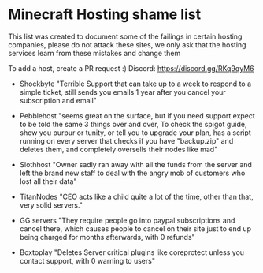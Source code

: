 # Minecraft Hosting shame list
This list was created to document some of the failings in certain hosting companies,
please do not attack these sites, we only ask that the hosting services learn from these mistakes and change them

To add a host, create a PR request :)
Discord: https://discord.gg/RKq9qyM6

* Shockbyte "Terrible Support that can take up to a week to respond to a simple ticket, still sends you emails 1 year after you cancel your subscription and email"

* Pebblehost "seems great on the surface, but if you need support expect to be told the same 3 things over and over,  To check the spigot guide, show you purpur or tunity, or tell you to upgrade your plan, has a script running on every server that checks if you have "backup.zip" and deletes them, and completely oversells their nodes like mad"

* Slothhost "Owner sadly ran away with all the funds from the server and left the brand new staff to deal with the angry mob of customers who lost all their data"

* TitanNodes "CEO acts like a child quite a lot of the time, other than that, very solid servers."

* GG servers "They require people go into paypal subscriptions and cancel there, which causes people to cancel on their site just to end up being charged for months afterwards, with 0 refunds"

* Boxtoplay "Deletes Server critical plugins like coreprotect unless you contact support, with 0 warning to users"

